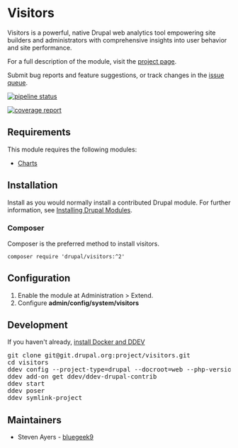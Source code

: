 # Visitors

Visitors is a powerful, native Drupal web analytics tool empowering site builders and administrators with comprehensive insights into user behavior and site performance.

For a full description of the module, visit the
[project page](https://www.drupal.org/project/visitors).

Submit bug reports and feature suggestions, or track changes in the
[issue queue](https://www.drupal.org/project/issues/visitors).


[![pipeline status](https://git.drupalcode.org/project/visitors/badges/8.x-2.x/pipeline.svg)](https://git.drupalcode.org/project/visitors/-/commits/8.x-2.x)


[![coverage report](https://git.drupalcode.org/project/visitors/badges/8.x-2.x/coverage.svg)](https://git.drupalcode.org/project/visitors/-/commits/8.x-2.x)


## Requirements

This module requires the following modules:

- [Charts](https://www.drupal.org/project/charts)



## Installation

Install as you would normally install a contributed Drupal module. For further information, see [Installing Drupal Modules](https://www.drupal.org/docs/extending-drupal/installing-drupal-modules).

### Composer

Composer is the preferred method to install visitors.

<code>composer require 'drupal/visitors:^2'</code>

## Configuration

1. Enable the module at Administration > Extend.
1. Configure **admin/config/system/visitors**


## Development

If you haven't already, [install Docker and DDEV](https://ddev.readthedocs.io/en/latest/users/install/)

<pre>
git clone git@git.drupal.org:project/visitors.git
cd visitors
ddev config --project-type=drupal --docroot=web --php-version=8.3 --corepack-enable --project-name=visitors
ddev add-on get ddev/ddev-drupal-contrib
ddev start
ddev poser
ddev symlink-project
</pre>


## Maintainers

- Steven Ayers - [bluegeek9](https://www.drupal.org/u/bluegeek9)
